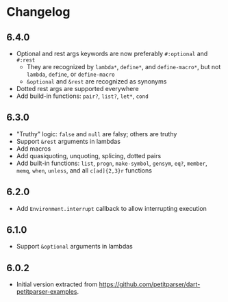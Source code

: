 # Changelog

## 6.4.0

* Optional and rest args keywords are now preferably `#:optional` and `#:rest`
  * They are recognized by `lambda*`, `define*`, and `define-macro*`, but not
    `lambda`, `define`, or `define-macro`
  * `&optional` and `&rest` are recognized as synonyms
* Dotted rest args are supported everywhere
* Add build-in functions: `pair?`, `list?`, `let*`, `cond`

## 6.3.0

* "Truthy" logic: `false` and `null` are falsy; others are truthy
* Support `&rest` arguments in lambdas
* Add macros
* Add quasiquoting, unquoting, splicing, dotted pairs
* Add built-in functions: `list`, `progn`, `make-symbol`, `gensym`, `eq?`,
  `member`, `memq`, `when`, `unless`, and all `c[ad]{2,3}r` functions

## 6.2.0

* Add `Environment.interrupt` callback to allow interrupting execution

## 6.1.0

* Support `&optional` arguments in lambdas

## 6.0.2

* Initial version extracted from https://github.com/petitparser/dart-petitparser-examples.
